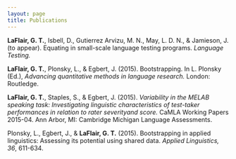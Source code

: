```yaml
---
layout: page
title: Publications
---
```


__LaFlair, G. T.__, Isbell, D., Gutierrez Arvizu, M. N., May, L. D. N., & Jamieson, J. (to appear). Equating in small-scale language testing programs. _Language Testing._

__LaFlair, G. T.__, Plonsky, L., & Egbert, J. (2015). Bootstrapping. In L. Plonsky (Ed.), _Advancing quantitative methods in language research._ London: Routledge.

__LaFlair, G. T.__, Staples, S., & Egbert, J. (2015). _Variability in the MELAB speaking task: Investigating linguistic characteristics of test-taker performances in relation to rater severityand score._ CaMLA Working Papers 2015-04. Ann Arbor, MI: Cambridge Michigan Language Assessments.

Plonsky, L., Egbert, J., & __LaFlair, G. T.__ (2015). Bootstrapping in applied linguistics: Assessing its potential using shared data. _Applied Linguistics, 36_, 611-634.
